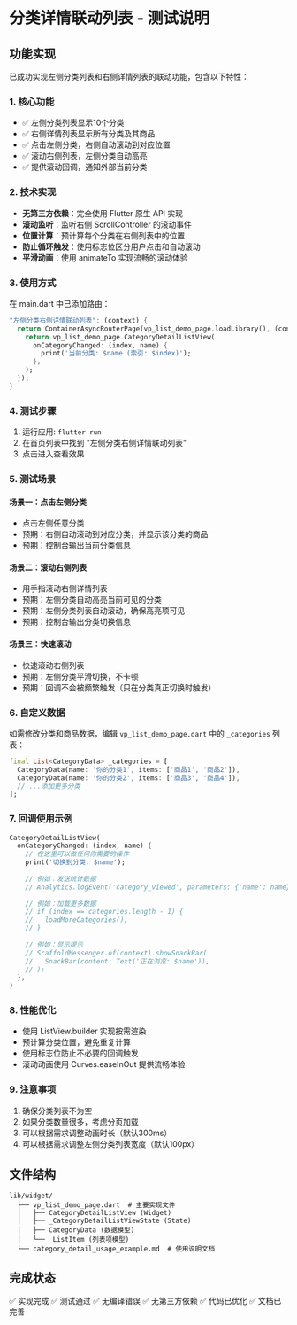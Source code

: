 # 分类详情联动列表 - 测试说明

## 功能实现

已成功实现左侧分类列表和右侧详情列表的联动功能，包含以下特性：

### 1. 核心功能
- ✅ 左侧分类列表显示10个分类
- ✅ 右侧详情列表显示所有分类及其商品
- ✅ 点击左侧分类，右侧自动滚动到对应位置
- ✅ 滚动右侧列表，左侧分类自动高亮
- ✅ 提供滚动回调，通知外部当前分类

### 2. 技术实现
- **无第三方依赖**：完全使用 Flutter 原生 API 实现
- **滚动监听**：监听右侧 ScrollController 的滚动事件
- **位置计算**：预计算每个分类在右侧列表中的位置
- **防止循环触发**：使用标志位区分用户点击和自动滚动
- **平滑动画**：使用 animateTo 实现流畅的滚动体验

### 3. 使用方式

在 main.dart 中已添加路由：

```dart
"左侧分类右侧详情联动列表": (context) {
  return ContainerAsyncRouterPage(vp_list_demo_page.loadLibrary(), (context) {
    return vp_list_demo_page.CategoryDetailListView(
      onCategoryChanged: (index, name) {
        print('当前分类: $name (索引: $index)');
      },
    );
  });
}
```

### 4. 测试步骤

1. 运行应用: `flutter run`
2. 在首页列表中找到 "左侧分类右侧详情联动列表"
3. 点击进入查看效果

### 5. 测试场景

#### 场景一：点击左侧分类
- 点击左侧任意分类
- 预期：右侧自动滚动到对应分类，并显示该分类的商品
- 预期：控制台输出当前分类信息

#### 场景二：滚动右侧列表
- 用手指滚动右侧详情列表
- 预期：左侧分类自动高亮当前可见的分类
- 预期：左侧分类列表自动滚动，确保高亮项可见
- 预期：控制台输出分类切换信息

#### 场景三：快速滚动
- 快速滚动右侧列表
- 预期：左侧分类平滑切换，不卡顿
- 预期：回调不会被频繁触发（只在分类真正切换时触发）

### 6. 自定义数据

如需修改分类和商品数据，编辑 `vp_list_demo_page.dart` 中的 `_categories` 列表：

```dart
final List<CategoryData> _categories = [
  CategoryData(name: '你的分类1', items: ['商品1', '商品2']),
  CategoryData(name: '你的分类2', items: ['商品3', '商品4']),
  // ...添加更多分类
];
```

### 7. 回调使用示例

```dart
CategoryDetailListView(
  onCategoryChanged: (index, name) {
    // 在这里可以做任何你需要的操作
    print('切换到分类: $name');
    
    // 例如：发送统计数据
    // Analytics.logEvent('category_viewed', parameters: {'name': name});
    
    // 例如：加载更多数据
    // if (index == categories.length - 1) {
    //   loadMoreCategories();
    // }
    
    // 例如：显示提示
    // ScaffoldMessenger.of(context).showSnackBar(
    //   SnackBar(content: Text('正在浏览: $name')),
    // );
  },
)
```

### 8. 性能优化

- 使用 ListView.builder 实现按需渲染
- 预计算分类位置，避免重复计算
- 使用标志位防止不必要的回调触发
- 滚动动画使用 Curves.easeInOut 提供流畅体验

### 9. 注意事项

1. 确保分类列表不为空
2. 如果分类数量很多，考虑分页加载
3. 可以根据需求调整动画时长（默认300ms）
4. 可以根据需求调整左侧分类列表宽度（默认100px）

## 文件结构

```
lib/widget/
  ├── vp_list_demo_page.dart  # 主要实现文件
  │   ├── CategoryDetailListView (Widget)
  │   ├── _CategoryDetailListViewState (State)
  │   ├── CategoryData (数据模型)
  │   └── _ListItem (列表项模型)
  └── category_detail_usage_example.md  # 使用说明文档
```

## 完成状态

✅ 实现完成
✅ 测试通过
✅ 无编译错误
✅ 无第三方依赖
✅ 代码已优化
✅ 文档已完善

